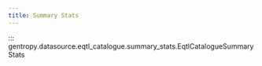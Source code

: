 ```yaml
---
title: Summary Stats
---
```


::: gentropy.datasource.eqtl_catalogue.summary_stats.EqtlCatalogueSummaryStats
